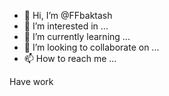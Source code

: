 - 👋 Hi, I’m @FFbaktash
- 👀 I’m interested in ...
- 🌱 I’m currently learning ...
- 💞️ I’m looking to collaborate on ...
- 📫 How to reach me ...

<!---
FFbaktash/FFbaktash is a ✨ special ✨ repository because its `README.md` (this file) appears on your GitHub profile.
You can click the Preview link to take a look at your changes.
--->
Have work 
